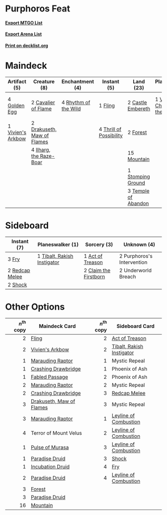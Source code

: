 # Purphoros Feat

#### [Export MTGO List](../collection/Purphoros%20Feat/Purphoros%20Feat.txt)
#### [Export Arena List](../collection/Purphoros%20Feat/Purphoros%20Feat_arena.txt)
#### [Print on decklist.org](http://decklist.org/?deckmain=2%09Castle%20Embereth%0A2%09Cavalier%20of%20Flame%0A2%09Drakuseth,%20Maw%20of%20Flames%0A1%09Fling%0A2%09Forest%0A4%09Golden%20Egg%0A4%09Ilharg,%20the%20Raze-Boar%0A4%09Irencrag%20Feat%0A15%09Mountain%0A4%09Purphoros,%20Bronze-Blooded%0A4%09Rhythm%20of%20the%20Wild%0A1%09Stomping%20Ground%0A3%09Storm's%20Wrath%0A3%09Temple%20of%20Abandon%0A3%09Terror%20of%20Mount%20Velus%0A4%09Thrill%20of%20Possibility%0A1%09Vivien's%20Arkbow%0A1%09Vivien,%20Champion%20of%20the%20Wilds&deckside=1%09Act%20of%20Treason%0A2%09Claim%20the%20Firstborn%0A3%09Fry%0A2%09Purphoros's%20Intervention%0A2%09Redcap%20Melee%0A2%09Shock%0A1%09Tibalt,%20Rakish%20Instigator%0A2%09Underworld%20Breach)
# Maindeck

|                                        Artifact (5)                                        |                                            Creature (8)                                             |                                        Enchantment (4)                                        |                                           Instant (5)                                            |                                          Land (23)                                           |                                             Planeswalker (1)                                             |                                       Sorcery (4)                                        |       Unknown (10)        |
|--------------------------------------------------------------------------------------------|-----------------------------------------------------------------------------------------------------|-----------------------------------------------------------------------------------------------|--------------------------------------------------------------------------------------------------|----------------------------------------------------------------------------------------------|----------------------------------------------------------------------------------------------------------|------------------------------------------------------------------------------------------|---------------------------|
|4 [Golden Egg](http://gatherer.wizards.com/Pages/Card/Details.aspx?multiverseid=473182)     |2 [Cavalier of Flame](http://gatherer.wizards.com/Pages/Card/Details.aspx?multiverseid=466879)       |4 [Rhythm of the Wild](http://gatherer.wizards.com/Pages/Card/Details.aspx?multiverseid=457345)|1 [Fling](http://gatherer.wizards.com/Pages/Card/Details.aspx?multiverseid=426834)                |2 [Castle Embereth](http://gatherer.wizards.com/Pages/Card/Details.aspx?multiverseid=473201)  |1 [Vivien, Champion of the Wilds](http://gatherer.wizards.com/Pages/Card/Details.aspx?multiverseid=461107)|4 [Irencrag Feat](http://gatherer.wizards.com/Pages/Card/Details.aspx?multiverseid=473089)|4 Purphoros, Bronze-Blooded|
|1 [Vivien's Arkbow](http://gatherer.wizards.com/Pages/Card/Details.aspx?multiverseid=461108)|2 [Drakuseth, Maw of Flames](http://gatherer.wizards.com/Pages/Card/Details.aspx?multiverseid=466890)|                                                                                               |4 [Thrill of Possibility](http://gatherer.wizards.com/Pages/Card/Details.aspx?multiverseid=473108)|2 [Forest](http://gatherer.wizards.com/Pages/Card/Details.aspx?multiverseid=439860)           |                                                                                                          |                                                                                          |3 Storm's Wrath            |
|                                                                                            |4 [Ilharg, the Raze-Boar](http://gatherer.wizards.com/Pages/Card/Details.aspx?multiverseid=461060)   |                                                                                               |                                                                                                  |15 [Mountain](http://gatherer.wizards.com/Pages/Card/Details.aspx?multiverseid=439859)        |                                                                                                          |                                                                                          |3 Terror of Mount Velus    |
|                                                                                            |                                                                                                     |                                                                                               |                                                                                                  |1 [Stomping Ground](http://gatherer.wizards.com/Pages/Card/Details.aspx?multiverseid=405110)  |                                                                                                          |                                                                                          |                           |
|                                                                                            |                                                                                                     |                                                                                               |                                                                                                  |3 [Temple of Abandon](http://gatherer.wizards.com/Pages/Card/Details.aspx?multiverseid=373711)|                                                                                                          |                                                                                          |                           |


# Sideboard

|                                       Instant (7)                                       |                                           Planeswalker (1)                                           |                                          Sorcery (3)                                           |       Unknown (4)        |
|-----------------------------------------------------------------------------------------|------------------------------------------------------------------------------------------------------|------------------------------------------------------------------------------------------------|--------------------------|
|3 [Fry](http://gatherer.wizards.com/Pages/Card/Details.aspx?multiverseid=466894)         |1 [Tibalt, Rakish Instigator](http://gatherer.wizards.com/Pages/Card/Details.aspx?multiverseid=461073)|1 [Act of Treason](http://gatherer.wizards.com/Pages/Card/Details.aspx?multiverseid=442107)     |2 Purphoros's Intervention|
|2 [Redcap Melee](http://gatherer.wizards.com/Pages/Card/Details.aspx?multiverseid=473097)|                                                                                                      |2 [Claim the Firstborn](http://gatherer.wizards.com/Pages/Card/Details.aspx?multiverseid=473080)|2 Underworld Breach       |
|2 [Shock](http://gatherer.wizards.com/Pages/Card/Details.aspx?multiverseid=129732)       |                                                                                                      |                                                                                                |                          |


# Other Options

|*n*<sup>th</sup> copy|                                           Maindeck Card                                           |*n*<sup>th</sup> copy|                                           Sideboard Card                                           |
|--------------------:|---------------------------------------------------------------------------------------------------|--------------------:|----------------------------------------------------------------------------------------------------|
|                    2|[Fling](http://gatherer.wizards.com/Pages/Card/Details.aspx?multiverseid=426834)                   |                    2|[Act of Treason](http://gatherer.wizards.com/Pages/Card/Details.aspx?multiverseid=442107)           |
|                    2|[Vivien's Arkbow](http://gatherer.wizards.com/Pages/Card/Details.aspx?multiverseid=461108)         |                    2|[Tibalt, Rakish Instigator](http://gatherer.wizards.com/Pages/Card/Details.aspx?multiverseid=461073)|
|                    1|[Marauding Raptor](http://gatherer.wizards.com/Pages/Card/Details.aspx?multiverseid=466904)        |                    1|Mystic Repeal                                                                                       |
|                    1|[Crashing Drawbridge](http://gatherer.wizards.com/Pages/Card/Details.aspx?multiverseid=473179)     |                    1|Phoenix of Ash                                                                                      |
|                    1|[Fabled Passage](http://gatherer.wizards.com/Pages/Card/Details.aspx?multiverseid=473206)          |                    2|Phoenix of Ash                                                                                      |
|                    2|[Marauding Raptor](http://gatherer.wizards.com/Pages/Card/Details.aspx?multiverseid=466904)        |                    2|Mystic Repeal                                                                                       |
|                    2|[Crashing Drawbridge](http://gatherer.wizards.com/Pages/Card/Details.aspx?multiverseid=473179)     |                    3|[Redcap Melee](http://gatherer.wizards.com/Pages/Card/Details.aspx?multiverseid=473097)             |
|                    3|[Drakuseth, Maw of Flames](http://gatherer.wizards.com/Pages/Card/Details.aspx?multiverseid=466890)|                    3|Mystic Repeal                                                                                       |
|                    3|[Marauding Raptor](http://gatherer.wizards.com/Pages/Card/Details.aspx?multiverseid=466904)        |                    1|[Leyline of Combustion](http://gatherer.wizards.com/Pages/Card/Details.aspx?multiverseid=466902)    |
|                    4|Terror of Mount Velus                                                                              |                    2|[Leyline of Combustion](http://gatherer.wizards.com/Pages/Card/Details.aspx?multiverseid=466902)    |
|                    1|[Pulse of Murasa](http://gatherer.wizards.com/Pages/Card/Details.aspx?multiverseid=446177)         |                    3|[Leyline of Combustion](http://gatherer.wizards.com/Pages/Card/Details.aspx?multiverseid=466902)    |
|                    1|[Paradise Druid](http://gatherer.wizards.com/Pages/Card/Details.aspx?multiverseid=461098)          |                    3|[Shock](http://gatherer.wizards.com/Pages/Card/Details.aspx?multiverseid=129732)                    |
|                    1|[Incubation Druid](http://gatherer.wizards.com/Pages/Card/Details.aspx?multiverseid=457275)        |                    4|[Fry](http://gatherer.wizards.com/Pages/Card/Details.aspx?multiverseid=466894)                      |
|                    2|[Paradise Druid](http://gatherer.wizards.com/Pages/Card/Details.aspx?multiverseid=461098)          |                    4|[Leyline of Combustion](http://gatherer.wizards.com/Pages/Card/Details.aspx?multiverseid=466902)    |
|                    3|[Forest](http://gatherer.wizards.com/Pages/Card/Details.aspx?multiverseid=439860)                  |                     |                                                                                                    |
|                    3|[Paradise Druid](http://gatherer.wizards.com/Pages/Card/Details.aspx?multiverseid=461098)          |                     |                                                                                                    |
|                   16|[Mountain](http://gatherer.wizards.com/Pages/Card/Details.aspx?multiverseid=439859)                |                     |                                                                                                    |

